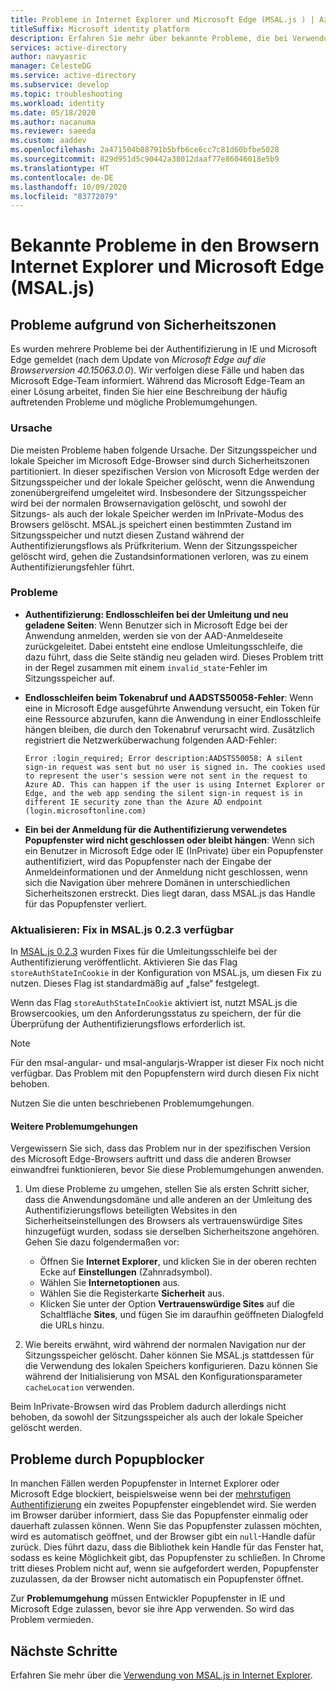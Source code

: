 ```yaml
---
title: Probleme in Internet Explorer und Microsoft Edge (MSAL.js ) | Azure
titleSuffix: Microsoft identity platform
description: Erfahren Sie mehr über bekannte Probleme, die bei Verwendung der Microsoft Authentication Library für JavaScript (MSAL.js) in Verbindung mit den Browsern Internet Explorer und Microsoft Edge auftreten können.
services: active-directory
author: navyasric
manager: CelesteDG
ms.service: active-directory
ms.subservice: develop
ms.topic: troubleshooting
ms.workload: identity
ms.date: 05/18/2020
ms.author: nacanuma
ms.reviewer: saeeda
ms.custom: aaddev
ms.openlocfilehash: 2a471504b88791b5bfb6ce6cc7c81d60bfbe5028
ms.sourcegitcommit: 829d951d5c90442a38012daaf77e86046018e5b9
ms.translationtype: HT
ms.contentlocale: de-DE
ms.lasthandoff: 10/09/2020
ms.locfileid: "83772079"
---
```

# <a name="known-issues-on-internet-explorer-and-microsoft-edge-browsers-msaljs"></a>Bekannte Probleme in den Browsern Internet Explorer und Microsoft Edge (MSAL.js)

## <a name="issues-due-to-security-zones"></a>Probleme aufgrund von Sicherheitszonen
Es wurden mehrere Probleme bei der Authentifizierung in IE und Microsoft Edge gemeldet (nach dem Update von *Microsoft Edge auf die Browserversion 40.15063.0.0*). Wir verfolgen diese Fälle und haben das Microsoft Edge-Team informiert. Während das Microsoft Edge-Team an einer Lösung arbeitet, finden Sie hier eine Beschreibung der häufig auftretenden Probleme und mögliche Problemumgehungen.

### <a name="cause"></a>Ursache
Die meisten Probleme haben folgende Ursache. Der Sitzungsspeicher und lokale Speicher im Microsoft Edge-Browser sind durch Sicherheitszonen partitioniert. In dieser spezifischen Version von Microsoft Edge werden der Sitzungsspeicher und der lokale Speicher gelöscht, wenn die Anwendung zonenübergreifend umgeleitet wird. Insbesondere der Sitzungsspeicher wird bei der normalen Browsernavigation gelöscht, und sowohl der Sitzungs- als auch der lokale Speicher werden im InPrivate-Modus des Browsers gelöscht. MSAL.js speichert einen bestimmten Zustand im Sitzungsspeicher und nutzt diesen Zustand während der Authentifizierungsflows als Prüfkriterium. Wenn der Sitzungsspeicher gelöscht wird, gehen die Zustandsinformationen verloren, was zu einem Authentifizierungsfehler führt.

### <a name="issues"></a>Probleme

- **Authentifizierung: Endlosschleifen bei der Umleitung und neu geladene Seiten**: Wenn Benutzer sich in Microsoft Edge bei der Anwendung anmelden, werden sie von der AAD-Anmeldeseite zurückgeleitet. Dabei entsteht eine endlose Umleitungsschleife, die dazu führt, dass die Seite ständig neu geladen wird. Dieses Problem tritt in der Regel zusammen mit einem `invalid_state`-Fehler im Sitzungsspeicher auf.

- **Endlosschleifen beim Tokenabruf und AADSTS50058-Fehler**: Wenn eine in Microsoft Edge ausgeführte Anwendung versucht, ein Token für eine Ressource abzurufen, kann die Anwendung in einer Endlosschleife hängen bleiben, die durch den Tokenabruf verursacht wird. Zusätzlich registriert die Netzwerküberwachung folgenden AAD-Fehler:

    `Error :login_required; Error description:AADSTS50058: A silent sign-in request was sent but no user is signed in. The cookies used to represent the user's session were not sent in the request to Azure AD. This can happen if the user is using Internet Explorer or Edge, and the web app sending the silent sign-in request is in different IE security zone than the Azure AD endpoint (login.microsoftonline.com)`

- **Ein bei der Anmeldung für die Authentifizierung verwendetes Popupfenster wird nicht geschlossen oder bleibt hängen**: Wenn sich ein Benutzer in Microsoft Edge oder IE (InPrivate) über ein Popupfenster authentifiziert, wird das Popupfenster nach der Eingabe der Anmeldeinformationen und der Anmeldung nicht geschlossen, wenn sich die Navigation über mehrere Domänen in unterschiedlichen Sicherheitszonen erstreckt. Dies liegt daran, dass MSAL.js das Handle für das Popupfenster verliert.  

### <a name="update-fix-available-in-msaljs-023"></a>Aktualisieren: Fix in MSAL.js 0.2.3 verfügbar
In [MSAL.js 0.2.3](https://github.com/AzureAD/microsoft-authentication-library-for-js/releases) wurden Fixes für die Umleitungsschleife bei der Authentifizierung veröffentlicht. Aktivieren Sie das Flag `storeAuthStateInCookie` in der Konfiguration von MSAL.js, um diesen Fix zu nutzen. Dieses Flag ist standardmäßig auf „false“ festgelegt.

Wenn das Flag `storeAuthStateInCookie` aktiviert ist, nutzt MSAL.js die Browsercookies, um den Anforderungsstatus zu speichern, der für die Überprüfung der Authentifizierungsflows erforderlich ist.

> [!NOTE]
> Für den msal-angular- und msal-angularjs-Wrapper ist dieser Fix noch nicht verfügbar. Das Problem mit den Popupfenstern wird durch diesen Fix nicht behoben.

Nutzen Sie die unten beschriebenen Problemumgehungen.

#### <a name="other-workarounds"></a>Weitere Problemumgehungen
Vergewissern Sie sich, dass das Problem nur in der spezifischen Version des Microsoft Edge-Browsers auftritt und dass die anderen Browser einwandfrei funktionieren, bevor Sie diese Problemumgehungen anwenden.  
1. Um diese Probleme zu umgehen, stellen Sie als ersten Schritt sicher, dass die Anwendungsdomäne und alle anderen an der Umleitung des Authentifizierungsflows beteiligten Websites in den Sicherheitseinstellungen des Browsers als vertrauenswürdige Sites hinzugefügt wurden, sodass sie derselben Sicherheitszone angehören.
Gehen Sie dazu folgendermaßen vor:
    - Öffnen Sie **Internet Explorer**, und klicken Sie in der oberen rechten Ecke auf **Einstellungen** (Zahnradsymbol).
    - Wählen Sie **Internetoptionen** aus.
    - Wählen Sie die Registerkarte **Sicherheit** aus.
    - Klicken Sie unter der Option **Vertrauenswürdige Sites** auf die Schaltfläche **Sites**, und fügen Sie im daraufhin geöffneten Dialogfeld die URLs hinzu.

2. Wie bereits erwähnt, wird während der normalen Navigation nur der Sitzungsspeicher gelöscht. Daher können Sie MSAL.js stattdessen für die Verwendung des lokalen Speichers konfigurieren. Dazu können Sie während der Initialisierung von MSAL den Konfigurationsparameter `cacheLocation` verwenden.

Beim InPrivate-Browsen wird das Problem dadurch allerdings nicht behoben, da sowohl der Sitzungsspeicher als auch der lokale Speicher gelöscht werden.

## <a name="issues-due-to-popup-blockers"></a>Probleme durch Popupblocker

In manchen Fällen werden Popupfenster in Internet Explorer oder Microsoft Edge blockiert, beispielsweise wenn bei der [mehrstufigen Authentifizierung](../authentication/concept-mfa-howitworks.md) ein zweites Popupfenster eingeblendet wird. Sie werden im Browser darüber informiert, dass Sie das Popupfenster einmalig oder dauerhaft zulassen können. Wenn Sie das Popupfenster zulassen möchten, wird es automatisch geöffnet, und der Browser gibt ein `null`-Handle dafür zurück. Dies führt dazu, dass die Bibliothek kein Handle für das Fenster hat, sodass es keine Möglichkeit gibt, das Popupfenster zu schließen. In Chrome tritt dieses Problem nicht auf, wenn sie aufgefordert werden, Popupfenster zuzulassen, da der Browser nicht automatisch ein Popupfenster öffnet.

Zur **Problemumgehung** müssen Entwickler Popupfenster in IE und Microsoft Edge zulassen, bevor sie ihre App verwenden. So wird das Problem vermieden.

## <a name="next-steps"></a>Nächste Schritte
Erfahren Sie mehr über die [Verwendung von MSAL.js in Internet Explorer](msal-js-use-ie-browser.md).
